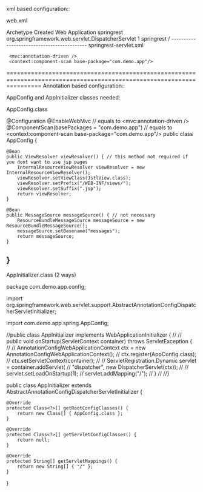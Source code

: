 xml based configuration::

web.xml

<web-app>
	<display-name>Archetype Created Web Application</display-name>
	 <servlet> 
	 <servlet-name>springrest</servlet-name> 
	 <servlet-class> org.springframework.web.servlet.DispatcherServlet </servlet-class>
		<load-on-startup>1</load-on-startup>
		</servlet>
		<servlet-mapping> 
		<servlet-name>springrest</servlet-name>
		<url-pattern>/</url-pattern> 
		</servlet-mapping> 
</web-app>
-------------------------------------------
springrest-servlet.xml

<beans xmlns="http://www.springframework.org/schema/beans"
	xmlns:context="http://www.springframework.org/schema/context"
	xmlns:mvc="http://www.springframework.org/schema/mvc" xmlns:xsi="http://www.w3.org/2001/XMLSchema-instance"
	xsi:schemaLocation=" http://www.springframework.org/schema/beans http://www.springframework.org/schema/beans/spring-beans-3.0.xsd http://www.springframework.org/schema/context 
        http://www.springframework.org/schema/context/spring-context-3.0.xsd http://www.springframework.org/schema/mvc http://www.springframework.org/schema/mvc/spring-mvc-3.0.xsd">

	 <mvc:annotation-driven /> 
	 <context:component-scan base-package="com.demo.app"/> 
</beans>

======================================================================================================================
Annotation based configuration::

AppConfig and AppInitializer classes needed:

AppConfig.class

@Configuration
@EnableWebMvc // equals to <mvc:annotation-driven /> 
@ComponentScan(basePackages = "com.demo.app") // equals to <context:component-scan base-package="com.demo.app"/> 
public class AppConfig {

	@Bean
	public ViewResolver viewResolver() { // this method not required if you dont want to use jsp pages
		InternalResourceViewResolver viewResolver = new InternalResourceViewResolver();
		viewResolver.setViewClass(JstlView.class);
		viewResolver.setPrefix("/WEB-INF/views/");
		viewResolver.setSuffix(".jsp");
		return viewResolver;
	}

	@Bean
	public MessageSource messageSource() { // not necessary
		ResourceBundleMessageSource messageSource = new ResourceBundleMessageSource();
		messageSource.setBasename("messages");
		return messageSource;
	}

}
----------------------------------------------------------------------------------
AppInitializer.class (2 ways)

package com.demo.app.config;

import org.springframework.web.servlet.support.AbstractAnnotationConfigDispatcherServletInitializer;

import com.demo.app.spring.AppConfig;

//public class AppInitializer implements WebApplicationInitializer {
// 
//    public void onStartup(ServletContext container) throws ServletException {
// 
//        AnnotationConfigWebApplicationContext ctx = new AnnotationConfigWebApplicationContext();
//        ctx.register(AppConfig.class);
//        ctx.setServletContext(container);
// 
//        ServletRegistration.Dynamic servlet = container.addServlet(
//                "dispatcher", new DispatcherServlet(ctx));
// 
//        servlet.setLoadOnStartup(1);
//        servlet.addMapping("/");
//    }
// 
//}

public class AppInitializer extends
		AbstractAnnotationConfigDispatcherServletInitializer {

<!-- 
for <servlet> 
	 <servlet-name>springrest</servlet-name> 
	 <servlet-class> org.springframework.web.servlet.DispatcherServlet </servlet-class>
		<load-on-startup>1</load-on-startup>
		</servlet>
		<servlet-mapping> 
		<servlet-name>springrest</servlet-name>
		<url-pattern>/</url-pattern> 
		</servlet-mapping> 
-->
	@Override
	protected Class<?>[] getRootConfigClasses() {
		return new Class[] { AppConfig.class };
	}

	@Override
	protected Class<?>[] getServletConfigClasses() {
		return null;
	}

	@Override
	protected String[] getServletMappings() {
		return new String[] { "/" };
	}

}
